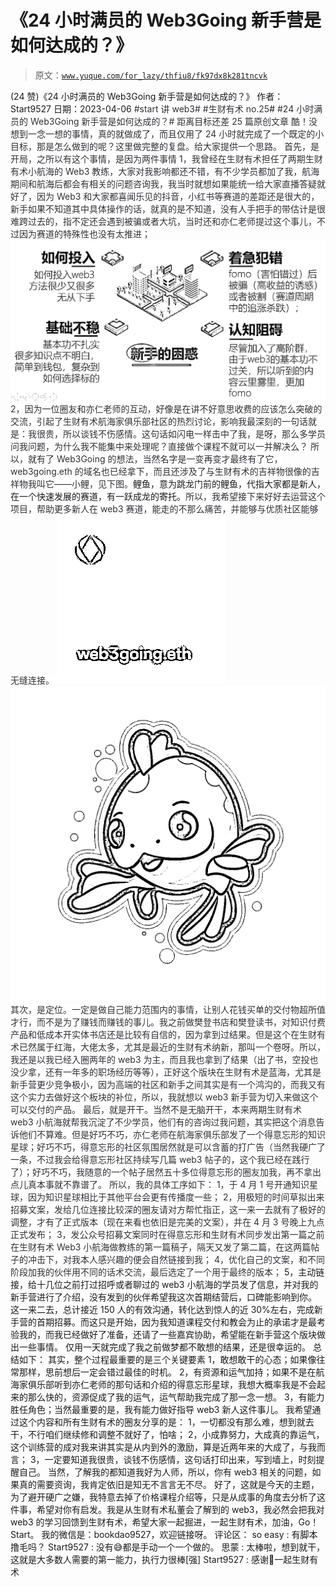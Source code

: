 # 《24 小时满员的 Web3Going 新手营是如何达成的？》

> 原文：[`www.yuque.com/for_lazy/thfiu8/fk97dx8k281tncvk`](https://www.yuque.com/for_lazy/thfiu8/fk97dx8k281tncvk)

<ne-h2 id="6eb1f597" data-lake-id="6eb1f597"><ne-heading-ext><ne-heading-anchor></ne-heading-anchor><ne-heading-fold></ne-heading-fold></ne-heading-ext><ne-heading-content><ne-text id="u33a50855">(24 赞)《24 小时满员的 Web3Going 新手营是如何达成的？》</ne-text></ne-heading-content></ne-h2> <ne-p id="u430291db" data-lake-id="u430291db"><ne-text id="uf17f2ef9">作者： Start9527</ne-text></ne-p> <ne-p id="u7c945b9f" data-lake-id="u7c945b9f"><ne-text id="ua5b292ea">日期：2023-04-06</ne-text></ne-p> <ne-p id="ub72d1ebf" data-lake-id="ub72d1ebf"><ne-text id="ub49fc34f" style="background-color: rgb(255, 255, 255); color: rgb(47, 48, 52);">#start 讲 web3#</ne-text></ne-p> <ne-p id="u74fea840" data-lake-id="u74fea840"><ne-text id="u949b7d86" style="background-color: rgb(255, 255, 255); color: rgb(47, 48, 52);">#生财有术 no.25</ne-text><ne-text id="ucc6e4a17">#</ne-text></ne-p> <ne-p id="ueea03a00" data-lake-id="ueea03a00"><ne-text id="u7c6f31b7" style="background-color: rgb(255, 255, 255); color: rgb(47, 48, 52);">#24 小时满员的 Web3Going 新手营是如何达成的？#</ne-text></ne-p> <ne-p id="u848b169f" data-lake-id="u848b169f"><ne-text id="u158ab65d" style="background-color: rgb(255, 255, 255); color: rgb(47, 48, 52);">距离目标还差 25 篇原创文章</ne-text></ne-p> <ne-p id="u8ab28588" data-lake-id="u8ab28588"><ne-text id="u49ac696d" style="background-color: rgb(255, 255, 255); color: rgb(47, 48, 52);">酷！没想到一念一想的事情，真的就做成了，而且仅用了 24 小时就完成了一个既定的小目标，那是怎么做到的呢？这里做完整的复盘。给大家提供一个思路。</ne-text></ne-p> <ne-p id="uda90d7aa" data-lake-id="uda90d7aa"><ne-text id="ue66d40c0" style="background-color: rgb(255, 255, 255); color: rgb(47, 48, 52);">首先，是开局，之所以有这个事情，是因为两件事情</ne-text></ne-p> <ne-p id="ua31e1ff9" data-lake-id="ua31e1ff9"><ne-text id="u8b486bba" style="background-color: rgb(255, 255, 255); color: rgb(47, 48, 52);">1，我曾经在生财有术担任了两期生财有术小航海的 Web3 教练，大家对我影响都还不错，有不少学员都加了我，航海期间和航海后都会有相关的问题咨询我，我当时就想如果能统一给大家直播答疑就好了，因为 Web3 和大家都喜闻乐见的抖音，小红书等赛道的差距还是很大的，新手如果不知道其中具体操作的话，就真的是不知道，没有人手把手的带估计是很难跨过去的，指不定还会遇到被骗或者大坑，当时还和亦仁老师提过这个事儿，不过因为赛道的特殊性也没有太推进；</ne-text></ne-p> <ne-p id="u943211a3" data-lake-id="u943211a3"><ne-card data-card-name="image" data-card-type="inline" id="ZdTMp" data-event-boundary="card">![](img/e0ffec1dd8b7cd66b28aae105ffbbe9d.png)</ne-card></ne-p> <ne-p id="u197ca017" data-lake-id="u197ca017"><ne-text id="ub16679be" style="background-color: rgb(255, 255, 255); color: rgb(47, 48, 52);">2，因为一位圈友和亦仁老师的互动，好像是在讲不好意思收费的应该怎么突破的交流，引起了生财有术航海家俱乐部社区的热烈讨论，影响我最深刻的一句话就是：我很贵，所以谈钱不伤感情。这句话如闪电一样击中了我，是呀，那么多学员问我问题，为什么我不能集中来处理呢？直接做个课程不就可以一并解决么？</ne-text></ne-p> <ne-p id="u269101ff" data-lake-id="u269101ff"><ne-text id="ud2af9347" style="background-color: rgb(255, 255, 255); color: rgb(47, 48, 52);">所以，就有了 Web3Going 的想法，当然名字是一变再变才最终有了它，web3going.eth 的域名也已经拿下，而且还涉及了与生财有术的吉祥物很像的吉祥物我叫它——小鲤，见下图。</ne-text><ne-text id="u15390dc3" ne-bold="true">鲤鱼，意为跳龙门前的鲤鱼，代指大家都是新人，在一个快速发展的赛道，有一跃成龙的寄托</ne-text><ne-text id="u453d96e2" ne-bold="true">。</ne-text><ne-text id="u35dbb68f" style="background-color: rgb(255, 255, 255); color: rgb(47, 48, 52);">所以，我希望接下来好好去运营这个项目，帮助更多新人在 web3 赛道，能走的不那么痛苦，并能够与优质社区能够无缝连接。</ne-text></ne-p> <ne-p id="uae439022" data-lake-id="uae439022"><ne-card data-card-name="image" data-card-type="inline" id="lmnTm" data-event-boundary="card">![](img/4b134356b0c033c556f49d13bc0d1a8c.png)</ne-card><ne-card data-card-name="image" data-card-type="inline" id="S6JGg" data-event-boundary="card">![](img/af2da49e57d0d90fc0223efaa7957387.png)</ne-card></ne-p> <ne-p id="u2abc03e4" data-lake-id="u2abc03e4"><ne-text id="uabb6e7de" style="background-color: rgb(255, 255, 255); color: rgb(47, 48, 52);">其次，是定位。一定是做自己能力范围内的事情，让别人花钱买单的交付物超所值才行，而不是为了赚钱而赚钱的事儿。我之前做樊登书店和樊登读书，对知识付费产品和低成本开实体书店还是比较有自信的，因为拿到过结果。但是这个在生财有术已然属于红海，大佬太多，尤其是最近的生财有术纳新，那叫一个卷呀。所以，我还是以我已经入圈两年的 web3 为主，而且我也拿到了结果（出了书，空投也没少拿，还有一年多的职场经历等等），正好这个版块在生财有术是蓝海，尤其是新手营更少竞争极小，因为高端的社区和新手之间其实是有一个鸿沟的，而我又有这个实力去做好这个板块的补位，所以，我就想以 web3 新手营为切入来做这个可以交付的产品。</ne-text></ne-p> <ne-p id="ued6c0727" data-lake-id="ued6c0727"><ne-text id="u7e6ab7e7" style="background-color: rgb(255, 255, 255); color: rgb(47, 48, 52);">最后，就是开干。当然不是无脑开干，本来两期生财有术 web3 小航海就帮我沉淀了不少学员，他们有的咨询过我问题，其实把这个消息告诉他们不算难。但是好巧不巧，亦仁老师在航海家俱乐部发了一个得意忘形的知识星球；好巧不巧，得意忘形的社区氛围居然就是可以含蓄的打广告（当然我硬广了一条，不过我会给得意忘形社区持续写几篇 web3 帖子的，这个我已经在践行了）；好巧不巧，我随意的一个帖子居然五十多位得意忘形的圈友加我，再不拿出点儿真本事就不靠谱了。</ne-text></ne-p> <ne-p id="u0f2e32bc" data-lake-id="u0f2e32bc"><ne-text id="uf7dcc441" style="background-color: rgb(255, 255, 255); color: rgb(47, 48, 52);">所以，我的具体工序如下：</ne-text></ne-p> <ne-p id="u3628da6f" data-lake-id="u3628da6f"><ne-text id="ud764c7a1" style="background-color: rgb(255, 255, 255); color: rgb(47, 48, 52);">1，于 4 月 1 号开通知识星球，因为知识星球相比于其他平台会更有传播度一些；</ne-text></ne-p> <ne-p id="uc28bcc40" data-lake-id="uc28bcc40"><ne-text id="u4a560c98" style="background-color: rgb(255, 255, 255); color: rgb(47, 48, 52);">2，用极短的时间草拟出来招募文案，发给几位连接比较深的圈友请对方帮忙指正，这一来一去就有了极好的调整，才有了正式版本（现在来看也依旧是完美的文案），并在 4 月 3 号晚上九点正式发布；</ne-text></ne-p> <ne-p id="u8cb29864" data-lake-id="u8cb29864"><ne-text id="u52fc8deb" style="background-color: rgb(255, 255, 255); color: rgb(47, 48, 52);">3，发公众号招募文案同时在得意忘形和生财有术同步发出第一篇之前在生财有术 Web3 小航海做教练的第一篇稿子，隔天又发了第二篇，在这两篇帖子的冲击下，对我本人感兴趣的便会自然链接到我；</ne-text></ne-p> <ne-p id="ud24589aa" data-lake-id="ud24589aa"><ne-text id="u845ac883" style="background-color: rgb(255, 255, 255); color: rgb(47, 48, 52);">4，优化自己的文案，和不同阶段加我的伙伴用不同的话术交流，最后选定了一个用于最终的版本；</ne-text></ne-p> <ne-p id="ubbdc0572" data-lake-id="ubbdc0572"><ne-text id="u2df77b6f">5，主动链接，给十几位之前打过招呼或者聊过的 web3 小航海的学员发了信息，并对我的新手营进行了介绍，没有发到的伙伴希望我这次首期结营后，口碑能影响到你。</ne-text></ne-p> <ne-p id="u8bb1c6d1" data-lake-id="u8bb1c6d1"><ne-text id="ue4b980fe">这一来二去，总计接近 150 人的有效沟通，转化达到惊人的近 30%左右，完成新手营的首期招募。而这只是开始，因为我知道课程交付和教会为止的承诺才是最考验我的，而我已经做好了准备，还请了一些嘉宾协助，希望能在新手营这个版块做出一些事情。</ne-text></ne-p> <ne-p id="u9eb65696" data-lake-id="u9eb65696"><ne-text id="ue48ce0df">仅用一天就完成了我之前做梦都不敢想的结果，还是很幸运的。</ne-text></ne-p> <ne-p id="u3b5ac5aa" data-lake-id="u3b5ac5aa"><ne-text id="u6970aadb" ne-bold="true">总结如下：</ne-text></ne-p> <ne-p id="u6416561e" data-lake-id="u6416561e"><ne-text id="u935bc199">其实，整个过程最重要的是三个关键要素</ne-text></ne-p> <ne-p id="u58685102" data-lake-id="u58685102"><ne-text id="ud3f7be7a">1，敢想敢干的心态；如果像往常那样，思前想后一定会错过最佳的时机。</ne-text></ne-p> <ne-p id="u7db0d7de" data-lake-id="u7db0d7de"><ne-text id="u0e26458d">2，有资源和运气加持；如果不是在航海家俱乐部听到亦仁老师的那句话和介绍的得意忘形星球，我想大概率我是不会起来的那么快的，资源促成了我的运气，运气帮助我完成了那一念一想。</ne-text></ne-p> <ne-p id="u7ebfc40f" data-lake-id="u7ebfc40f"><ne-text id="u0f24ecde">3，有能力胜任角色；当然最重要的是，我有能力做好指导 web3 新人这件事儿。</ne-text></ne-p> <ne-p id="u512dceae" data-lake-id="u512dceae"><ne-text id="u38a4e841">我希望通过这个内容和所有生财有术的圈友分享的是：</ne-text></ne-p> <ne-p id="ufd3ebca0" data-lake-id="ufd3ebca0"><ne-text id="ud8a28a3b">1，一切都没有那么难，想到就去干，不行咱们继续修和调整不就好了，怕啥；</ne-text></ne-p> <ne-p id="u5763385c" data-lake-id="u5763385c"><ne-text id="u1d955f12">2，小成靠努力，大成真的靠运气，这个训练营的成对我来讲其实是从内到外的激励，算是近两年来的大成了，与我而言；</ne-text></ne-p> <ne-p id="u00a6a2f9" data-lake-id="u00a6a2f9"><ne-text id="uba37776a">3，一定要知道我很贵，谈钱不伤感情，这句话打印出来，写到墙上，时刻提醒自己。</ne-text></ne-p> <ne-p id="ue0bc5c54" data-lake-id="ue0bc5c54"><ne-text id="u236205c0">当然，了解我的都知道我好为人师，所以，你有 web3 相关的问题，如果真的需要资询，我肯定依旧是知无不言言无不尽。</ne-text></ne-p> <ne-p id="u7d8f8ca4" data-lake-id="u7d8f8ca4"><ne-text id="ue8761b81">好了，这就是今天的主题，为了避开硬广之嫌，我特意去掉了价格课程介绍等，只是从成事的角度去分析了这件事，希望对你有启发。我是从生财有术私董会了解到的 web3，我必然会把我对 web3 的学习回馈到生财有术，希望大家一起掘进，一起生财有术，加油，Go！Start。</ne-text></ne-p> <ne-p id="uc3156183" data-lake-id="uc3156183"><ne-text id="u4df2270a">我的微信是：bookdao9527，欢迎链接呀。</ne-text></ne-p> <ne-hole id="ued963728" data-lake-id="ued963728"><ne-card data-card-name="hr" data-card-type="block" id="n4FmZ" data-event-boundary="card"><ne-p id="ud273ba26" data-lake-id="ud273ba26"><ne-text id="u754bec16">评论区：</ne-text></ne-p> <ne-p id="u4c38ca42" data-lake-id="u4c38ca42"><ne-text id="u6e2ae42f">so easy : 有脚本撸毛吗？</ne-text> <ne-text id="u7864213b">Start9527 : 没有😅都是手动一个一个做的。</ne-text> <ne-text id="u9d367633">思蒙 : 太棒啦，想到就干，这就是大多数人需要的第一能力，执行力很棒[强]</ne-text> <ne-text id="ue65c80de">Start9527 : 感谢🙏一起生财有术</ne-text></ne-p></ne-card></ne-hole>